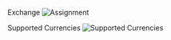 Exchange
![Assignment](https://github.com/erencalbay/Exchange/assets/73295969/42f69a62-521d-4601-a27b-160d18e4a0bf)

Supported Currencies
![Supported Currencies](https://github.com/erencalbay/Exchange/docs/supportedcurrencies.jpg?raw=true)
